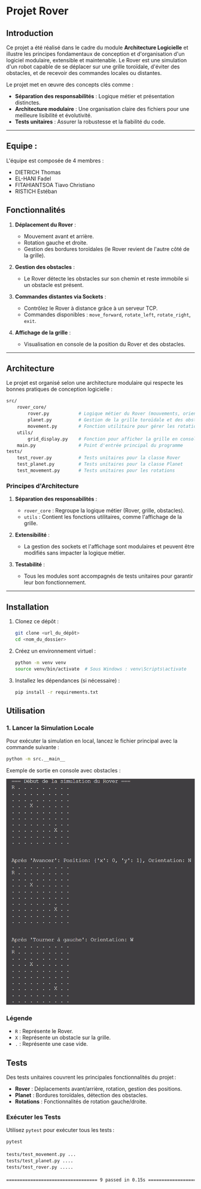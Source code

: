# Projet Rover

## Introduction

Ce projet a été réalisé dans le cadre du module **Architecture Logicielle** et illustre les principes fondamentaux de conception et d'organisation d'un logiciel modulaire, extensible et maintenable. Le Rover est une simulation d'un robot capable de se déplacer sur une grille toroïdale, d'éviter des obstacles, et de recevoir des commandes locales ou distantes.

Le projet met en œuvre des concepts clés comme :
- **Séparation des responsabilités** : Logique métier et présentation distinctes.
- **Architecture modulaire** : Une organisation claire des fichiers pour une meilleure lisibilité et évolutivité.
- **Tests unitaires** : Assurer la robustesse et la fiabilité du code.

---

## Equipe : 

L'équipe est composée de 4 membres : 
- DIETRICH Thomas
- EL-HANI Fadel
- FITAHIANTSOA Tiavo Christiano
- RISTICH Estéban


## Fonctionnalités

1. **Déplacement du Rover** :
   - Mouvement avant et arrière.
   - Rotation gauche et droite.
   - Gestion des bordures toroïdales (le Rover revient de l'autre côté de la grille).

2. **Gestion des obstacles** :
   - Le Rover détecte les obstacles sur son chemin et reste immobile si un obstacle est présent.

3. **Commandes distantes via Sockets** :
   - Contrôlez le Rover à distance grâce à un serveur TCP.
   - Commandes disponibles : `move_forward`, `rotate_left`, `rotate_right`, `exit`.

4. **Affichage de la grille** :
   - Visualisation en console de la position du Rover et des obstacles.

---

## Architecture

Le projet est organisé selon une architecture modulaire qui respecte les bonnes pratiques de conception logicielle :

```bash
src/
    rover_core/
        rover.py           # Logique métier du Rover (mouvements, orientation)
        planet.py          # Gestion de la grille toroïdale et des obstacles
        movement.py        # Fonction utilitaire pour gérer les rotations
    utils/
        grid_display.py    # Fonction pour afficher la grille en console
    main.py                # Point d'entrée principal du programme
tests/
    test_rover.py          # Tests unitaires pour la classe Rover
    test_planet.py         # Tests unitaires pour la classe Planet
    test_movement.py       # Tests unitaires pour les rotations
```



### **Principes d'Architecture**

1. **Séparation des responsabilités** :
   - `rover_core` : Regroupe la logique métier (Rover, grille, obstacles).
   - `utils` : Contient les fonctions utilitaires, comme l'affichage de la grille.

2. **Extensibilité** :
   - La gestion des sockets et l'affichage sont modulaires et peuvent être modifiés sans impacter la logique métier.

3. **Testabilité** :
   - Tous les modules sont accompagnés de tests unitaires pour garantir leur bon fonctionnement.

---

## Installation

1. Clonez ce dépôt :
   ```bash
   git clone <url_du_dépôt>
   cd <nom_du_dossier>
   ```

2. Créez un environnement virtuel :
    ```bash
    python -m venv venv
    source venv/bin/activate  # Sous Windows : venv\Scripts\activate
    ```
    
3. Installez les dépendances (si nécessaire) :
    ```bash
    pip install -r requirements.txt
    ```

## Utilisation

### **1. Lancer la Simulation Locale**
Pour exécuter la simulation en local, lancez le fichier principal avec la commande suivante :
```bash
python -m src.__main__
```

Exemple de sortie en console avec obstacles :

<img src="docs/illustrations/output_sans_obstacles.png" alt="Image illustrative d'exemple d'output en console avec obstacles" width="600" />

### Légende
- `R` : Représente le Rover.
- `X` : Représente un obstacle sur la grille.
- `.` : Représente une case vide.


## Tests

Des tests unitaires couvrent les principales fonctionnalités du projet :
- **Rover** : Déplacements avant/arrière, rotation, gestion des positions.
- **Planet** : Bordures toroïdales, détection des obstacles.
- **Rotations** : Fonctionnalités de rotation gauche/droite.

### Exécuter les Tests
Utilisez `pytest` pour exécuter tous les tests :
```bash
pytest

tests/test_movement.py ...                                                                          [ 33%]
tests/test_planet.py ....                                                                           [ 66%]
tests/test_rover.py .....                                                                          [100%]

================================== 9 passed in 0.15s ===================================
